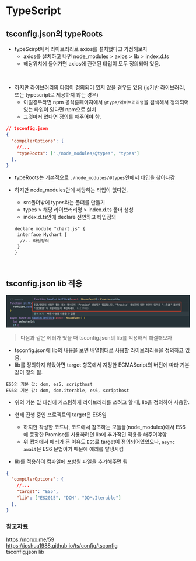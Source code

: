 # TypeScript

## tsconfig.json의 typeRoots

- typeScirpt에서 라이브러리로 axios를 설치했다고 가정해보자
  - axios를 설치하고 나면 node_modules > axios > lib > index.d.ts
  - 해당위치에 들어가면 axios에 관련된 타입이 모두 정의되어 있음.

<br>

- 하지만 라이브러리의 타입이 정의되어 있지 않을 경우도 있음 (js기반 라이브러리, 또는 typescript로 제공하지 않는 경우)
  - 이럴경우라면 npm 공식홈페이지에서 `@type/라이브러리명`을 검색해서 정의되어 있는 타입이 있다면 npm으로 설치
  - 그것마저 없다면 정의를 해주어야 함.

```JSON
// tsconfig.json
{
  "compilerOptions": {
    //...
    "typeRoots": ["./node_modules/@types", "types"]
  },
}
```

- typeRoots는 기본적으로 `./node_modules/@types`안에서 타입을 찾아나감
- 하지만 node_modules안에 해당하는 타입이 없다면,

  - src폴더밖에 types라는 폴더를 만들기
  - types > 해당 라이브러리명 > index.d.ts 폴더 생성
  - index.d.ts안에 declare 선언하고 타입정의

  ```TS
  declare module "chart.js" {
   interface Mychart {
    //.. 타입정의
   }
  }
  ```
<br>

## tsconfig.json lib 적용
![tsconfig.json lib 적용](/screen/tsconfig.json%20lib%EC%A0%81%EC%9A%A9.png)

> 다음과 같은 에러가 떴을 때 tsconfig.json의 lib를 적용해서 해결해보자


* tsconfig.json에 lib의 내용을 보면 배열형태로 사용할 라이브러리들을 정의하고 있음.
* lib를 정의하지 않았아면 target 항목에서 지정한 ECMAScript의 버전에 따라 기본값이 정의 됨.

```
ES5의 기본 값: dom, es5, scripthost
ES6의 기본 값: dom, dom.iterable, es6, scripthost
```

* 위의 기본 값 대신에 커스텀하게 라이브러리를 쓰려고 할 때, lib을 정의하여 사용함.

* 현재 진행 중인 프로젝트의 target은 ES5임
  - 하지만 작성한 코드나, 코드에서 참조하는 모듈들(node_modules)에서 ES6에 등장한 Promise를 사용하려면 lib에 추가적인 적용을 해주어야함
  - 위 캡처에서 에러가 뜬 이유도 `ES5`로 target이 정의되어있었으나, `async await`은 ES6 문법이기 때문에 에러를 발생시킴
* lib를 적용하여 컴파일에 포함될 파일을 추가해주면 됨

```JSON
{
  "compilerOptions": {
    //...
    "target": "ES5",
    "lib": ["ES2015", "DOM", "DOM.Iterable"]
  },  
}
```

### 참고자료
https://norux.me/59   
https://joshua1988.github.io/ts/config/tsconfig   
tsconfig.json lib